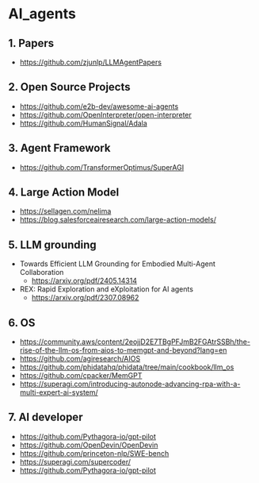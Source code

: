 # AI_agents

## 1. Papers
* https://github.com/zjunlp/LLMAgentPapers

## 2. Open Source Projects
* https://github.com/e2b-dev/awesome-ai-agents
* https://github.com/OpenInterpreter/open-interpreter
* https://github.com/HumanSignal/Adala

## 3. Agent Framework
* https://github.com/TransformerOptimus/SuperAGI

## 4. Large Action Model
* https://sellagen.com/nelima
* https://blog.salesforceairesearch.com/large-action-models/

## 5. LLM grounding
* Towards Efficient LLM Grounding for Embodied Multi-Agent Collaboration
  * https://arxiv.org/pdf/2405.14314
* REX: Rapid Exploration and eXploitation for AI agents
  * https://arxiv.org/pdf/2307.08962

## 6. OS
* https://community.aws/content/2eojjD2E7TBgPFJmB2FGAtrSSBh/the-rise-of-the-llm-os-from-aios-to-memgpt-and-beyond?lang=en
* https://github.com/agiresearch/AIOS
* https://github.com/phidatahq/phidata/tree/main/cookbook/llm_os
* https://github.com/cpacker/MemGPT
* https://superagi.com/introducing-autonode-advancing-rpa-with-a-multi-expert-ai-system/

## 7. AI developer
* https://github.com/Pythagora-io/gpt-pilot
* https://github.com/OpenDevin/OpenDevin
* https://github.com/princeton-nlp/SWE-bench
* https://superagi.com/supercoder/
* https://github.com/Pythagora-io/gpt-pilot